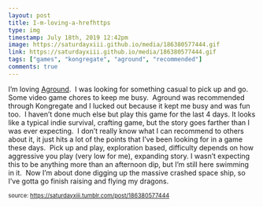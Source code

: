 ```yaml
---
layout: post
title: I-m-loving-a-hrefhttps
type: img
timestamp: July 18th, 2019 12:42pm
image: https://saturdayxiii.github.io/media/186380577444.gif
link: https://saturdayxiii.github.io/media/186380577444.gif
tags: ["games", "kongregate", "aground", "recommended"]
comments: true
---
```


I’m loving <a href="https://www.kongregate.com/games/terra0nova/aground" target="_blank">Aground</a>.  I was looking for something casual to pick up and go.  Some video game chores to keep me busy.  Aground was recommended through Kongregate and I lucked out because it kept me busy and was fun too.  I haven’t done much else but play this game for the last 4 days.
It looks like a typical indie survival, crafting game, but the story goes farther than I was ever expecting.  I don’t really know what I can recommend to others about it, it just hits a lot of the points that I’ve been looking for in a game these days.  Pick up and play, exploration based, difficulty depends on how aggressive you play (very low for me), expanding story.
I wasn’t expecting this to be anything more than an afternoon dip, but I’m still here swimming in it.  Now I’m about done digging up the massive crashed space ship, so I’ve gotta go finish raising and flying my dragons.
 
  
<small>source: https://saturdayxiii.tumblr.com/post/186380577444</small>